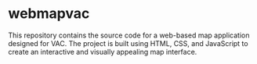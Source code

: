 # webmapvac
This repository contains the source code for a web-based map application designed for VAC. The project is built using HTML, CSS, and JavaScript to create an interactive and visually appealing map interface.
